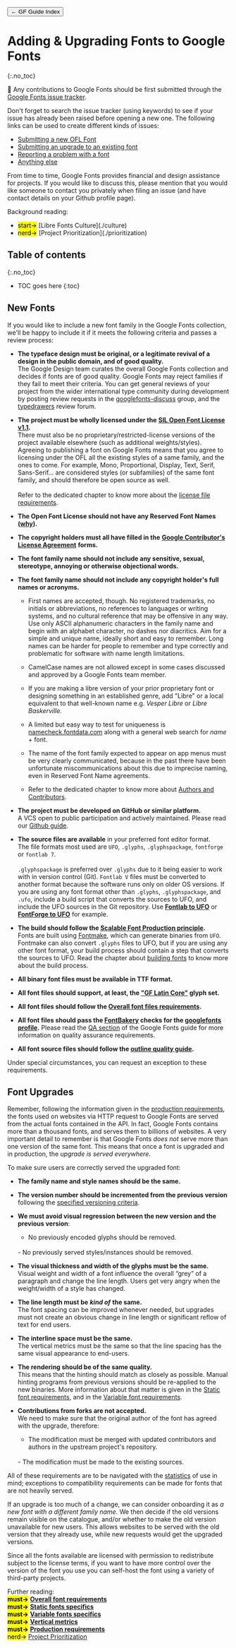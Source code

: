 <link href="style.css" rel="stylesheet">

<a href="./index"><button class="button button-i">&larr; GF Guide Index</button></a>

# Adding & Upgrading Fonts to Google Fonts
{:.no_toc}

<div class="callout">

🐸  Any contributions to Google Fonts should be first submitted through the <a href="https://github.com/google/fonts/issues">Google Fonts issue tracker</a>.

Don't forget to search the issue tracker (using keywords) to see if your issue has already been raised before opening a new one. The following links can be used to create different kinds of issues:

<ul>
    <li><a href="https://github.com/google/fonts/issues/new?assignees=&labels=II+New+Font%2C+%3E+Submission&template=1_add-font.md&title=Add+%5BFont+Name%5D">Submitting a new OFL Font</a></li>
    <li><a href="https://github.com/google/fonts/issues/new?assignees=&labels=II+Font+Upgrade&template=2_update-font.md&title=Update+%5BFont+Name%5D">Submitting an upgrade to an existing font</a></li>
    <li><a href="https://github.com/google/fonts/issues/new?assignees=&labels=II+Font+Bug&template=3_font-bug.md&title=">Reporting a problem with a font</a></li>
    <li><a href="https://github.com/google/fonts/issues/new?assignees=&labels=II+API+%2F+Website+%2F+Platform%2C+II+Tools+%2F+workflow+%2F+repo&template=4_anything-else.md&title=">Anything else</a></li>
</ul>

From time to time, Google Fonts provides financial and design assistance for projects.
If you would like to discuss this, please mention that you would like someone to contact you privately when filing an issue (and have contact details on your Github profile page).

</div>

<div class="context-reading">
Background reading:<br />
<ul>
    <li><mark class="blue">start→</mark> [Libre Fonts Culture](./culture)</li>
    <li><mark class="blue">nerd→</mark> [Project Prioritization](./prioritization)</li>
</ul>
</div>

## Table of contents
{:.no_toc}
* TOC goes here
{:toc}

## New Fonts

If you would like to include a new font family in the Google Fonts collection, we'll be happy to include it if it meets the following criteria and passes a review process:

- **The typeface design must be original, or a legitimate revival of a design in the public domain, and of good quality.**
    <br>
    The Google Design team curates the overall Google Fonts collection and decides if fonts are of good quality. Google Fonts may reject families if they fail to meet their criteria. You can get general reviews of your project from the wider international type community during development by posting review requests in the [googlefonts-discuss](https://groups.google.com/forum/#!forum/googlefonts-discuss) group, and the [typedrawers](http://typedrawers.com/categories/critiques%E2%80%94type-design) review forum.
    
- **The project must be wholly licensed under the** **[SIL Open Font License v1.1](http://scripts.sil.org/OFL).**
    <br>
    There must also be no proprietary/restricted-license versions of the project available elsewhere (such as additional weights/styles). Agreeing to publishing a font on Google Fonts means that you agree to licensing under the OFL all the existing styles of a same family, and the ones to come. For example, Mono, Proportional, Display, Text, Serif, Sans-Serif… are considered styles (or subfamilies) of the same font family, and should therefore be open source as well.
    <br>
    <br>
    Refer to the dedicated chapter to know more about the [license file requirements](license-file.md).
    
- **The Open Font License should not have any Reserved Font Names ([why](https://github.com/simoncozens/silson/issues/1)).**
  
- **The copyright holders must all have filled in the** **[Google Contributor's License Agreement](https://cla.developers.google.com/)** **forms.**

- **The font family name should not include any sensitive, sexual, stereotype, annoying or otherwise objectional words.**
 
- **The font family name should not include any copyright holder's full names or acronyms.**

    - First names are accepted, though. No registered trademarks, no initials or abbreviations, no references to languages or writing systems, and no cultural reference that may be offensive in any way. Use only ASCII alphanumeric characters in the family name and begin with an alphabet character, no dashes nor diacritics. Aim for a simple and unique name, ideally short and easy to remember. Long names can be harder for people to remember and type correctly and problematic for software with name length limitations.
    
    - CamelCase names are not allowed except in some cases discussed and approved by a Google Fonts team member.
    
    - If you are making a libre version of your prior proprietary font or designing something in an established genre, add "Libre" or a local equivalent to that well-known name e.g. *Vesper Libre* or *Libre Baskerville.*
    
    - A limited but easy way to test for uniqueness is [namecheck.fontdata.com](https://namecheck.fontdata.com/) along with a general web search for *name* + font.

    - The name of the font family expected to appear on app menus must be very clearly communicated, because in the past there have been unfortunate miscommunications about this due to imprecise naming, even in Reserved Font Name agreements.
    
    - Refer to the dedicated chapter to know more about [Authors and Contributors](authors.md).
    
-   **The project must be developed on GitHub or similar platform.**
    <br>
    A VCS open to public participation and actively maintained. Please read our [Github guide](hosting.md).
    
-   **The source files are available** in your preferred font editor format.
    <br>
    The file formats most used are `UFO`, `.glyphs`, `.glyphspackage`, `fontforge` or `fontlab 7`.
    <br><br>`.glyphspackage` is preferred over `.glyphs` due to it being easier to work with in version control (Git). `Fontlab V` files must be converted to another format because the software runs only on older OS versions. If you are using any font format other than `.glyphs`, `.glyphspackage`, and `.ufo`, include a build script that converts the sources to UFO, and include the UFO sources in the Git repository. Use **[Fontlab to UFO](https://pypi.org/project/vfb2ufo3/)** or **[FontForge to UFO](https://github.com/fontforge/sfd2ufo)** for example.

-   **The build should follow the [Scalable Font Production principle](production.md).**
    <br>
    Fonts are built using [Fontmake](https://github.com/googlefonts/fontmake), which can generate binaries from `UFO`. Fontmake can also convert `.glyphs` files to UFO, but if you are using any other font format, your build process should contain a step that converts the sources to UFO. Read the chapter about [building fonts](build.md) to know more about the build process.

-   **All binary font files must be available in TTF format.**
 
-   **All font files should support, at least, the ["GF Latin Core"](https://github.com/googlefonts/glyphsets/blob/main/data/results/txt/nice-names/GF_Latin_Core.txt) glyph set.**
  
-   **All font files should follow the [Overall font files requirements](requirements.md).**

-   **All font files should pass the [FontBakery](https://github.com/googlefonts/fontbakery) checks for the [googlefonts profile](https://font-bakery.readthedocs.io/en/stable/fontbakery/profiles/googlefonts.html).** Please read the [QA section](qa.md) of the Google Fonts guide for more information on quality assurance requirements.

-   **All font source files should follow the [outline quality guide](outlines.md).**

Under special circumstances, you can request an exception to these requirements.

## Font Upgrades

Remember, following the information given in the [production requirements](production.md), the fonts used on websites via HTTP request to Google Fonts are served from the actual fonts contained in the API. In fact, Google Fonts contains more than a thousand fonts, and serves them to billions of websites. A very important detail to remember is that Google Fonts *does not* serve more than one version of the same font. This means that once a font is upgraded and in production, the *upgrade is served everywhere*.

To make sure users are correctly served the upgraded font:

-   **The family name and style names should be the same.**

-   **The version number should be incremented from the previous version** following the [specified versioning criteria](requirements.md).

-   **We must avoid visual regression between the new version and the previous version**:
    -   No previously encoded glyphs should be removed.
    <br>
    -   No previously served styles/instances should be removed.

-   **The visual thickness and width of the glyphs must be the same.**
    <br>
    Visual weight and width of a font influence the overall “grey” of a paragraph and change the line length. Users get very angry when the weight/width of a style has changed.
        
-   **The line length must be** ***kind of*** **the same.**
    <br>
    The font spacing can be improved whenever needed, but upgrades must not create an obvious change in line length or significant reflow of text for end users.
    
-   **The interline space must be the same.**
    <br>
    The vertical metrics must be the same so that the line spacing has the same visual appearance to end-users.
    
-   **The rendering should be of the same quality.**
    <br>
    This means that the hinting should match as closely as possible. Manual hinting programs from previous versions should be re-applied to the new binaries. More information about that matter is given in the [Static font requirements](statics.md), and in the [Variable font requirements](variable.md).
    
-   **Contributions from forks are not accepted.**
    <br>
    We need to make sure that the original author of the font has agreed with the upgrade, therefore:

    -   The modification must be merged with updated contributors and authors in the upstream project's repository.
    <br>
    -   The modification must be made to the existing sources.

All of these requirements are to be navigated with the [statistics](https://fonts.google.com/fonts/stats?key=WebFonts2010) of use in mind; exceptions to compatibility requirements can be made for fonts that are not heavily served.

If an upgrade is too much of a change, we can consider onboarding it as *a new font with a different family name.* We then decide if the old versions remain visible on the catalogue, and/or whether to make the old version unavailable for new users. This allows websites to be served with the old version that they already use, while new requests would get the upgraded versions.

Since all the fonts available are licensed with permission to redistribute subject to the license terms, if you want to have more control over the version of the font you use you can self-host the font using a variety of third-party projects.

<!-- ## Designer Profile

Each credited entity on Google Fonts should have a registered profile in [google/fonts/catalog/designers](https://github.com/google/fonts/tree/main/catalog/designers). This profile appears in the [about](https://fonts.google.com/specimen/Praise?sort=date#about) section of the specimen page.

You can request the addition or modification of your name, bio, and image using **[this form](https://docs.google.com/forms/d/e/1FAIpQLSeMwHN8J213ZaxHrr5lHCrX56HY_NjGrWB8o604g98YxuMrdA/viewform)**.

You can find more about the technical aspect of adding a profile to google/fonts repo by reading the [Designer Profile chapter](profile.md). -->


<div class="next-reading">
    
Further reading:  
<mark class="green">**must→**</mark> **[Overall font requirements](./requirements)**  
<mark class="green">**must→**</mark> **[Static fonts specifics](./static)**  
<mark class="green">**must→**</mark> **[Variable fonts specifics](./variable)**  
<mark class="green">**must→**</mark> **[Vertical metrics](./metrics)**  
<mark class="green">**must→**</mark> **[Production requirements](./production)**  
<mark class="blue">nerd→</mark> [Project Prioritization](./prioritization)

</div>
